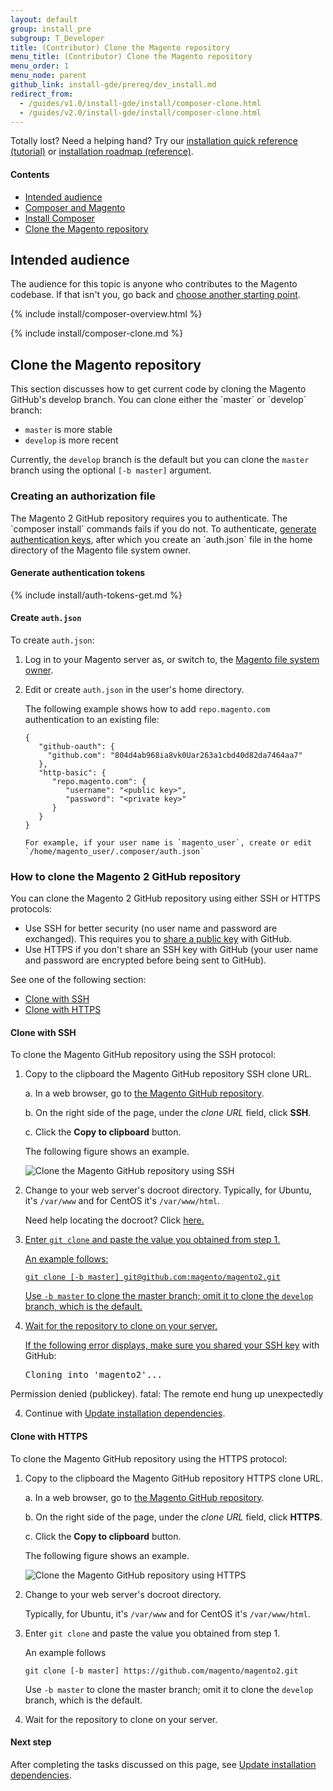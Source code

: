 ```yaml
---
layout: default
group: install_pre
subgroup: T_Developer
title: (Contributor) Clone the Magento repository
menu_title: (Contributor) Clone the Magento repository
menu_order: 1
menu_node: parent
github_link: install-gde/prereq/dev_install.md
redirect_from: 
  - /guides/v1.0/install-gde/install/composer-clone.html
  - /guides/v2.0/install-gde/install/composer-clone.html
---
```


<div class="bs-callout bs-callout-tip">
  <p>Totally lost? Need a helping hand? Try our <a href="{{ site.gdeurl }}install-gde/install-quick-ref.html">installation quick reference (tutorial)</a> or <a href="{{ site.gdeurl }}install-gde/install-roadmap_part1.html">installation roadmap (reference)</a>.</p>
</div>

#### Contents 

*	<a href="#integrator-aud">Intended audience</a>
*	<a href="#instgde-overview-composer">Composer and Magento</a>
*	<a href="#instgde-prereq-compose-install">Install Composer</a>
*	<a href="#instgde-prereq-compose-clone">Clone the Magento repository</a>

<h2 id="integrator-aud">Intended audience</h2>
The audience for this topic is anyone who contributes to the Magento codebase. If that isn't you, go back and <a href="{{ site.gdeurl }}install-gde/continue.html">choose another starting point</a>.

{% include install/composer-overview.html %}

{% include install/composer-clone.md %}

<h2 id="instgde-prereq-compose-clone">Clone the Magento repository</h2>
This section discusses how to get current code by cloning the Magento GitHub's develop branch. You can clone either the `master` or `develop` branch:

*	`master` is more stable
*	`develop` is more recent

Currently, the `develop` branch is the default but you can clone the `master` branch using the optional `[-b master]` argument.

<h3 id="instgde-prereq-compose-clone-auth">Creating an authorization file</h3>
The Magento 2 GitHub repository requires you to authenticate. The `composer install` commands fails if you do not. To authenticate, <a href="{{ site.gdeurl }}install-gde/prereq/connect-auth.html">generate authentication keys</a>, after which you create an `auth.json` file in the home directory of the Magento file system owner.

#### Generate authentication tokens

{% include install/auth-tokens-get.md %}

#### Create `auth.json`

To create `auth.json`:

1.	Log in to your Magento server as, or switch to, the <a href="{{ site.gdeurl }}install-gde/prereq/apache-user.html">Magento file system owner</a>.
2.	Edit or create `auth.json` in the user's home directory.

	The following example shows how to add `repo.magento.com` authentication to an existing file:

        {
           "github-oauth": {
             "github.com": "804d4ab968ia8vk0Uar263a1cbd40d82da7464aa7"
           },
           "http-basic": {
              "repo.magento.com": {
                 "username": "<public key>",
                 "password": "<private key>"
              }
           }
        }

       	For example, if your user name is `magento_user`, create or edit `/home/magento_user/.composer/auth.json`

<h3 id="instgde-prereq-compose-clone-ways">How to clone the Magento 2 GitHub repository</h3>
You can clone the Magento 2 GitHub repository using either SSH or HTTPS protocols:

*	Use SSH for better security (no user name and password are exchanged). This requires you to <a href="https://help.github.com/articles/generating-ssh-keys/" target="_blank">share a public key</a> with GitHub.
*	Use HTTPS if you don't share an SSH key with GitHub (your user name and password are encrypted before being sent to GitHub).

See one of the following section:

*	<a href="#instgde-prereq-compose-clone-ssh">Clone with SSH</a>
*	<a href="#instgde-prereq-compose-clone-https">Clone with HTTPS</a>

<h4 id="instgde-prereq-compose-clone-ssh">Clone with SSH</h4>

To clone the Magento GitHub repository using the SSH protocol:

1.	Copy to the clipboard the Magento GitHub repository SSH clone URL.

	a.	In a web browser, go to <a href="https://github.com/magento/magento2" target="_blank">the Magento GitHub repository</a>.

	b.	On the right side of the page, under the *clone URL* field, click **SSH**.

	c.	Click the **Copy to clipboard** button.

	The following figure shows an example.

	<p><img src="{{ site.baseurl }}common/images/install_mage2_clone-ssh.png" alt="Clone the Magento GitHub repository using SSH"></p>

1.	Change to your web server's docroot directory.
	Typically, for Ubuntu, it's `/var/www` and for CentOS it's `/var/www/html`.

	Need help locating the docroot? Click <a href="{{ site.gdeurl }}install-gde/basics/basics_docroot.html">here.

2.	Enter `git clone` and paste the value you obtained from step 1.

	An example follows:

		git clone [-b master] git@github.com:magento/magento2.git

	Use `-b master` to clone the master branch; omit it to clone the `develop` branch, which is the default.

3.	Wait for the repository to clone on your server.

	<div class="bs-callout bs-callout-info" id="info">
		<p>If the following error displays, make sure you <a href="https://help.github.com/articles/generating-ssh-keys/" target="_blank">shared your SSH key</a> with GitHub: </p>
			<pre>Cloning into 'magento2'...
Permission denied (publickey).
fatal: The remote end hung up unexpectedly</pre>
	</div>

4.	Continue with <a href="{{ site.gdeurl }}install-gde/install/prepare-install.html">Update installation dependencies</a>.

<h4 id="instgde-prereq-compose-clone-https">Clone with HTTPS</h4>

To clone the Magento GitHub repository using the HTTPS protocol:

1.	Copy to the clipboard the Magento GitHub repository HTTPS clone URL.

	a.	In a web browser, go to <a href="https://github.com/magento/magento2" target="_blank">the Magento GitHub repository</a>.

	b.	On the right side of the page, under the *clone URL* field, click **HTTPS**.

	c.	Click the **Copy to clipboard** button.

	The following figure shows an example.

	<p><img src="{{ site.baseurl }}common/images/install_mage2_clone-https.png" alt="Clone the Magento GitHub repository using HTTPS"></p>

1.	Change to your web server's docroot directory.

	Typically, for Ubuntu, it's `/var/www` and for CentOS it's `/var/www/html`.

2.	Enter `git clone` and paste the value you obtained from step 1.

	An example follows

		git clone [-b master] https://github.com/magento/magento2.git

	Use `-b master` to clone the master branch; omit it to clone the `develop` branch, which is the default.

3.	Wait for the repository to clone on your server.

#### Next step

After completing the tasks discussed on this page, see <a href="{{ site.gdeurl }}install-gde/install/prepare-install.html">Update installation dependencies</a>.


